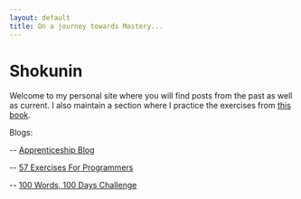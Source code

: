 ```yaml
---
layout: default
title: On a journey towards Mastery...
---
```


# Shokunin

Welcome to my personal site where you will find posts from the past as well as current. I also maintain a section where I practice the exercises from [this book](https://pragprog.com/book/bhwb/exercises-for-programmers).

Blogs:

-- [Apprenticeship Blog](/personal_posts/index.html)

-- [57 Exercises For Programmers](/57_exercises/index.html)

-- [100 Words, 100 Days Challenge](/100_words_challenge/index.html)
